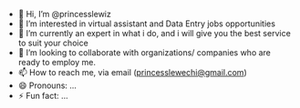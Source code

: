 - 👋 Hi, I’m @princesslewiz
- 👀 I’m interested in virtual assistant and Data Entry jobs opportunities
- 🌱 I’m currently an expert in what i do, and i will give you the best service to suit your choice
- 💞️ I’m looking to collaborate with organizations/ companies who are ready to employ me.
- 📫 How to reach me, via email (princesslewechi@gmail.com)
- 😄 Pronouns: ...
- ⚡ Fun fact: ...

<!---
princesslewiz/princesslewiz is a ✨ special ✨ repository because its `README.md` (this file) appears on your GitHub profile.
You can click the Preview link to take a look at your changes.
--->
